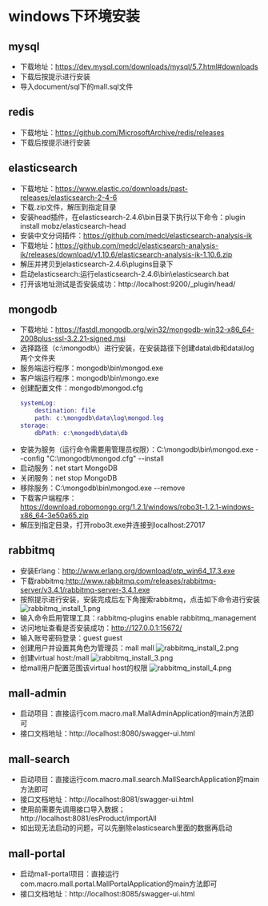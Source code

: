 # windows下环境安装

## mysql

- 下载地址：https://dev.mysql.com/downloads/mysql/5.7.html#downloads
- 下载后按提示进行安装
- 导入document/sql下的mall.sql文件

## redis

- 下载地址：https://github.com/MicrosoftArchive/redis/releases
- 下载后按提示进行安装

## elasticsearch

- 下载地址：https://www.elastic.co/downloads/past-releases/elasticsearch-2-4-6
- 下载.zip文件，解压到指定目录
- 安装head插件，在elasticsearch-2.4.6\bin目录下执行以下命令：plugin install mobz/elasticsearch-head
- 安装中文分词插件：https://github.com/medcl/elasticsearch-analysis-ik
- 下载地址：https://github.com/medcl/elasticsearch-analysis-ik/releases/download/v1.10.6/elasticsearch-analysis-ik-1.10.6.zip
- 解压并拷贝到elasticsearch-2.4.6\plugins目录下
- 启动elasticsearch:运行elasticsearch-2.4.6\bin\elasticsearch.bat
- 打开该地址测试是否安装成功：http://localhost:9200/_plugin/head/

## mongodb

- 下载地址：https://fastdl.mongodb.org/win32/mongodb-win32-x86_64-2008plus-ssl-3.2.21-signed.msi
- 选择路径（c:\mongodb\）进行安装，在安装路径下创建data\db和data\log两个文件夹
- 服务端运行程序：mongodb\bin\mongod.exe
- 客户端运行程序：mongodb\bin\mongo.exe
- 创建配置文件：mongodb\mongod.cfg
    ``` lua
    systemLog:
        destination: file
        path: c:\mongodb\data\log\mongod.log
    storage:
        dbPath: c:\mongodb\data\db
    ```
- 安装为服务（运行命令需要用管理员权限）：C:\mongodb\bin\mongod.exe --config "C:\mongodb\mongod.cfg" --install
- 启动服务：net start MongoDB
- 关闭服务：net stop MongoDB
- 移除服务：C:\mongodb\bin\mongod.exe --remove
- 下载客户端程序：https://download.robomongo.org/1.2.1/windows/robo3t-1.2.1-windows-x86_64-3e50a65.zip
- 解压到指定目录，打开robo3t.exe并连接到localhost:27017

## rabbitmq

- 安装Erlang：http://www.erlang.org/download/otp_win64_17.3.exe
- 下载rabbitmq:http://www.rabbitmq.com/releases/rabbitmq-server/v3.4.1/rabbitmq-server-3.4.1.exe
- 按照提示进行安装，安装完成后左下角搜索rabbitmq，点击如下命令进行安装  
    ![rabbitmq_install_1.png](https://github.com/macrozheng/mall/blob/master/document/resource/rabbitmq_install_1.png)
- 输入命令启用管理工具：rabbitmq-plugins enable rabbitmq_management
- 访问地址查看是否安装成功：http://127.0.0.1:15672/
- 输入账号密码登录：guest guest
- 创建用户并设置其角色为管理员：mall mall
    ![rabbitmq_install_2.png](https://github.com/macrozheng/mall/blob/master/document/resource/rabbitmq_install_2.png)
- 创建virtual host:/mall
    ![rabbitmq_install_3.png](https://github.com/macrozheng/mall/blob/master/document/resource/rabbitmq_install_3.png)
- 给mall用户配置范围该virtual host的权限
    ![rabbitmq_install_4.png](https://github.com/macrozheng/mall/blob/master/document/resource/rabbitmq_install_4.png)

## mall-admin

- 启动项目：直接运行com.macro.mall.MallAdminApplication的main方法即可
- 接口文档地址：http://localhost:8080/swagger-ui.html

## mall-search

- 启动项目：直接运行com.macro.mall.search.MallSearchApplication的main方法即可
- 接口文档地址：http://localhost:8081/swagger-ui.html
- 使用前需要先调用接口导入数据；http://localhost:8081/esProduct/importAll
- 如出现无法启动的问题，可以先删除elasticsearch里面的数据再启动

## mall-portal

- 启动mall-portal项目：直接运行com.macro.mall.portal.MallPortalApplication的main方法即可
- 接口文档地址：http://localhost:8085/swagger-ui.html
